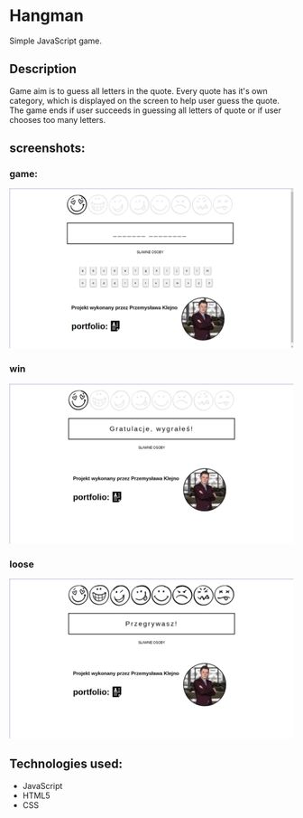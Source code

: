 # Hangman
Simple JavaScript game.

## Description
Game aim is to guess all letters in the quote. Every quote has it's own category,
which is displayed on the screen to help user guess the quote. The game ends if
user succeeds in guessing all letters of quote or if user chooses too many letters.

## screenshots:

### game:
![game](./images/screenshot1Game.png)
### win
![win](./images/Screenshot3Win.png)
### loose
![loose](./images/Screenshot2Loose.png)

## Technologies used:
- JavaScript
- HTML5
- CSS